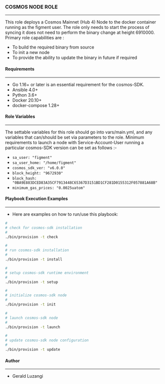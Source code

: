 ### COSMOS NODE ROLE
--------------------

This role deploys a Cosmos Mainnet (Hub 4) Node to the docker container running as the figment user. The role only needs to start the process of syncing it does not need to perform the binary change at height 6910000. Primary role capabilities are :

- To build the required binary from source
- To init a new node
- To provide the ability to update the binary in future if required

#### Requirements
-----------------

- Go 1.16+ or later is an essential requirement for the cosmos-SDK.
- Ansible 4.0+
- Python 3.6+
- Docker 20.10+
- docker-compose 1.28+

#### Role Variables
-------------------

The settable variables for this role should go into vars/main.yml, and any variables that can/should be set via parameters to the role. Minimum requirements to launch a node with Service-Account-User running a particular cosmos-SDK version can be set as follows :-

- `sa_user: "figment"`
- `sa_user_home: "/home/figment"`
- `cosmos_sdk_ver: "v6.0.0"`
- `block_height: "9672930"`
- `block_hash: "0BA9E883DCED83A35CF7913448C65367D3151BD1CF281D0155312F057881A68B"`
- `minimum_gas_prices: "0.0025uatom"`

#### Playbook Execution Examples
--------------------------------

- Here are examples on how to run/use this playbook:

```bash
#
# check for cosmos-sdk installation
#
./bin/provision -t check

#
# run cosmos-sdk installation
#
./bin/provision -t install

#
# setup cosmos-sdk runtime environment
#
./bin/provision -t setup

#
# initialize cosmos-sdk node
#
./bin/provision -t init

#
# launch cosmos-sdk node
#
./bin/provision -t launch

#
# update cosmos-sdk node configuration
#
./bin/provision -t update
```

#### Author
-----------

- Gerald Luzangi